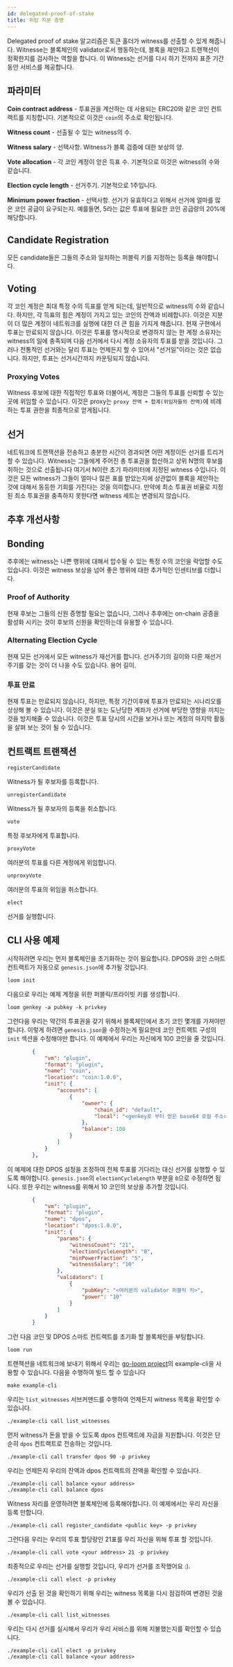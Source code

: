 ```yaml
---
id: delegated-proof-of-stake
title: 위임 지분 증명
---
```

Delegated proof of stake 알고리즘은 토큰 홀더가 witness를 선출할 수 있게 해줍니다. Witnesse는 블록체인의 validator로서 행동하는데, 블록을 제안하고 트랜잭션이 정확한지를 검사하는 역할을 합니다. 이 Witness는 선거를 다시 하기 전까지 표준 기간 동안 서비스를 제공합니다.

## 파라미터

**Coin contract address** - 투표권을 계산하는 데 사용되는 ERC20와 같은 코인 컨트랙트를 지칭합니다. 기본적으로 이것은 `coin`의 주소로 확인됩니다.

**Witness count** - 선출될 수 있는 witness의 수.

**Witness salary** - 선택사항. Witness가 블록 검증에 대한 보상의 양.

**Vote allocation** - 각 코인 계정이 얻은 득표 수. 기본적으로 이것은 witness의 수와 같습니다.

**Election cycle length** - 선거주기. 기본적으로 1주입니다.

**Minimum power fraction** - 선택사항. 선거가 유효하다고 위해서 선거에 얼마를 많은 코인 공급이 요구되는지. 예를들면, 5라는 값은 투표에 필요한 코인 공급량의 20%에 해당합니다.

## Candidate Registration

모든 candidate들은 그들의 주소와 일치하는 퍼블릭 키를 지정하는 등록을 해야합니다.

## Voting

각 코인 계정은 최대 특정 수의 득표를 얻게 되는데, 일반적으로 witness의 수와 같습니다. 하지만, 각 득표의 힘은 계정이 가지고 있는 코인의 잔액과 비례합니다. 이것은 지분이 더 많은 계정이 네트워크를 실행에 대한 더 큰 힘을 가지게 해줍니다. 현재 구현에서 투표는 만료되지 않습니다. 이것은 투표를 명시적으로 변경하지 않는 한 계정 소유자는 witness의 일에 충족되며 다음 선거에서 다시 계정 소유자의 투표를 받을 것입니다. 그러나 전통적인 선거와는 달리 투표는 언제든지 할 수 있어서 "선거일"이라는 것은 없습니다. 하지만, 투표는 선거시간까지 카운팅되지 않습니다.

### Proxying Votes

Witness 후보에 대한 직접적인 투표와 더불어서, 계정은 그들의 투표를 신뢰할 수 있는 곳에 위임할 수 있습니다. 이것은 proxy는 `proxy 잔액 + 합계(위임자들의 잔액)`에 비례하는 투표 권한을 최종적으로 얻게됩니다.

## 선거

네트워크에 트랜잭션을 전송하고 충분한 시간이 경과되면 어떤 계정이든 선거를 트리거 할 수 있습니다. Witness는 그들에게 주어진 총 투표권을 합산하고 상위 N명의 후보를 취하는 것으로 선출됩니다 여기서 N이란 초기 파라미터에 지정된 witness 수입니다. 이것은 모든 witness가 그들이 얼마나 많은 표를 받았는지에 상관없이 블록을 제안하는 것에 대해서 동등한 기회를 가진다는 것을 의미합니다. 만약에 최소 투표권 비율로 지정된 최소 투표권을 충족하지 못한다면 witness 세트는 변경되지 않습니다.

## 추후 개선사항

## Bonding

추후에는 witness는 나쁜 행위에 대해서 압수될 수 있는 특정 수의 코인을 락업할 수도 있습니다. 이것은 witness 보상을 넘어 좋은 행위에 대한 추가적인 인센티브를 더합니다.

### Proof of Authority

현재 후보는 그들의 신원 증명할 필요는 없습니다, 그러나 추후에는 on-chain 공증을 활성화 시키는 것이 후보의 신원을 확인하는데 유용할 수 있습니다.

### Alternating Election Cycle

현재 모든 선거에서 모든 witness가 재선거를 합니다. 선거주기의 길이와 다른 재선거주기를 갖는 것이 더 나을 수도 있습니다. 용어 길이.

### 투표 만료

현재 투표는 만료되지 않습니다, 하지만, 특정 기간이후에 투표가 만료되는 시나리오를 상상해 볼 수 있습니다. 이것은 분실 또는 도난당한 계좌가 선거에 부당한 영향을 끼치는 것을 방지해줄 수 있습니다. 이것은 투표 당시의 시간을 보거나 또는 계정의 마지막 활동을 살펴 보는 것이 될 수 있습니다.

## 컨트랙트 트랜잭션

`registerCandidate`

Witness가 될 후보자를 등록합니다.

`unregisterCandidate`

Witness가 될 후보자의 등록을 취소합니다.

`vote`

특정 후보자에게 투표합니다.

`proxyVote`

여러분의 투표를 다른 계정에게 위임합니다.

`unproxyVote`

여러분의 투표의 위임을 취소합니다.

`elect`

선거를 실행합니다.

## CLI 사용 예제

시작하려면 우리는 먼저 블록체인을 초기화하는 것이 필요합니다. DPOS와 코인 스마트 컨트랙트가 자동으로 `genesis.json`에 추가될 것입니다.

```shell
loom init
```

다음으로 우리는 예제 계정을 위한 퍼블릭/프라이빗 키를 생성합니다.

```shell
loom genkey -a pubkey -k privkey
```

그런다음 우리는 약간의 투표권을 갖기 위해서 블록체인에서 초기 코인 몇개를 가져야만 합니다. 이렇게 하려면 `genesis.json`을 수정하는게 필요한데 코인 컨트랙트 구성의 `init` 섹션을 수정해야만 합니다. 이 예제에서 우리는 자신에게 100 코인을 줄 것입니다.

```json
        {
            "vm": "plugin",
            "format": "plugin",
            "name": "coin",
            "location": "coin:1.0.0",
            "init": {
                "accounts": [
                    {
                        "owner": {
                            "chain_id": "default",
                            "local": "<genkey로 부터 얻은 base64 로컬 주소>"
                        },
                        "balance": 100
                    }
                ]
            }
        },
```

이 예제에 대한 DPOS 설정을 조정하여 전체 투표를 기다리는 대신 선거를 실행할 수 있도록 해야합니다. `genesis.json`의 `electionCycleLength` 부분을 `0`으로 수정하면 됩니다. 또한 우리는 witness를 위해서 10 코인의 보상을 추가할 것입니다.

```json
        {
            "vm": "plugin",
            "format": "plugin",
            "name": "dpos",
            "location": "dpos:1.0.0",
            "init": {
                "params": {
                    "witnessCount": "21",
                    "electionCycleLength": "0",
                    "minPowerFraction": "5",
                    "witnessSalary": "10"
                },
                "validators": [
                    {
                        "pubKey": "<여러분의 validator 퍼블릭 키>",
                        "power": "10"
                    }
                ]
            }
        }
```

그런 다음 코인 및 DPOS 스마트 컨트랙트를 초기화 할 블록체인을 부팅합니다.

```shell
loom run
```

트랜잭션을 네트워크에 보내기 위해서 우리는 [go-loom project](https://github.com/loomnetwork/go-loom)의 example-cli을 사용할 수 있습니다. 다음을 수행하여 빌드 할 수 있습니다

```shell
make example-cli
```

우리는 `list_witnesses` 서브커맨드를 수행하여 언제든지 witness 목록을 확인할 수 있습니다.

```shell
./example-cli call list_witnesses
```

먼저 witness가 돈을 받을 수 있도록 dpos 컨트랙트에 자금을 지원합니다. 이것은 단순히 `dpos` 컨트랙트로 전송하는 것입니다.

```shell
./example-cli call transfer dpos 90 -p privkey
```

우리는 언제든지 우리의 잔액과 dpos 컨트랙트의 잔액을 확인할 수 있습니다.

```shell
./example-cli call balance <your address>
./example-cli call balance dpos
```

Witness 자리를 운영하려면 블록체인에 등록해야합니다. 이 예제에서는 우리 자신을 등록 만합니다.

```shell
./example-cli call register_candidate <public key> -p privkey
```

그런다음 우리는 우리의 투표 할당량인 21표를 우리 자신을 위해 투표 할 것입니다.

```shell
./example-cli call vote <your address> 21 -p privkey
```

최종적으로 우리는 선거를 실행할 것입니다, 우리가 선거를 조작했어요 :).

```shell
./example-cli call elect -p privkey
```

우리가 선출 된 것을 확인하기 위해 우리는 witness 목록을 다시 점검하여 변경된 것을 볼 수 있습니다.

```shell
./example-cli call list_witnesses
```

우리는 다시 선거를 실시해서 우리가 우리 서비스를 위해 지불했는지를 확인할 수 있습니다.

```shell
./example-cli call elect -p privkey
./example-cli call balance <your address>
```